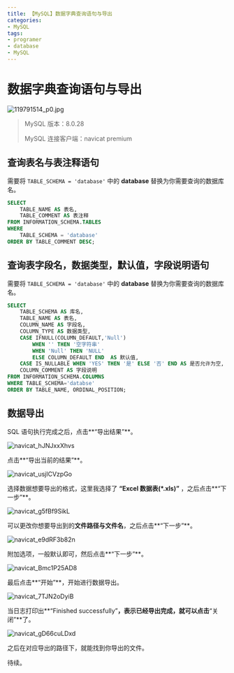 ```yaml
---
title: 【MySQL】数据字典查询语句与导出
categories:
- MySQL
tags:
- programer
- database
- MySQL
---
```


# 数据字典查询语句与导出

![119791514_p0.jpg](https://byyw-oss1.oss-cn-hangzhou.aliyuncs.com/img/2024/06/21-1334aa18898f397e6a815b9c29b339c6-119791514_p0.jpg.webp)

> MySQL 版本：8.0.28
>
> MySQL 连接客户端：navicat premium

## 查询表名与表注释语句

需要将 `TABLE_SCHEMA = 'database'` 中的 **database** 替换为你需要查询的数据库名。

```sql
SELECT
	TABLE_NAME AS 表名,
	TABLE_COMMENT AS 表注释 
FROM INFORMATION_SCHEMA.TABLES
WHERE
	TABLE_SCHEMA = 'database' 
ORDER BY TABLE_COMMENT DESC;
```

## 查询表字段名，数据类型，默认值，字段说明语句

需要将 `TABLE_SCHEMA = 'database'` 中的 **database** 替换为你需要查询的数据库名。

```sql
SELECT
	TABLE_SCHEMA AS 库名,
	TABLE_NAME AS 表名,
	COLUMN_NAME AS 字段名,
	COLUMN_TYPE AS 数据类型,
	CASE IFNULL(COLUMN_DEFAULT,'Null') 
		WHEN '' THEN '空字符串' 
		WHEN 'Null' THEN 'NULL' 
		ELSE COLUMN_DEFAULT END  AS 默认值,
	CASE IS_NULLABLE WHEN 'YES' THEN '是' ELSE '否' END AS 是否允许为空,
	COLUMN_COMMENT AS 字段说明
FROM INFORMATION_SCHEMA.COLUMNS
WHERE TABLE_SCHEMA='databse' 
ORDER BY TABLE_NAME, ORDINAL_POSITION;
```

## 数据导出

SQL 语句执行完成之后，点击**“导出结果”**。

![navicat_hJNJxxXhvs](https://byyw-oss1.oss-cn-hangzhou.aliyuncs.com/img/2024/06/21-0dafa3a8eeb21dec0ded6e27d1a7df95-navicat_hJNJxxXhvs.webp)

点击**“导出当前的结果”**。

![navicat_usjICVzpGo](https://byyw-oss1.oss-cn-hangzhou.aliyuncs.com/img/2024/06/21-ebb49ac3ee2f5179235d613c03d07a14-navicat_usjICVzpGo.webp)

选择数据想要导出的格式，这里我选择了 **“Excel 数据表(*.xls)”** ，之后点击**“下一步”**。

![navicat_g5fBf9SikL](https://byyw-oss1.oss-cn-hangzhou.aliyuncs.com/img/2024/06/21-e784298908dcbae7ee700467561974d8-navicat_g5fBf9SikL.webp)

可以更改你想要导出到的**文件路径与文件名**，之后点击**“下一步”**。

![navicat_e9dRF3b82n](https://byyw-oss1.oss-cn-hangzhou.aliyuncs.com/img/2024/06/21-84864cf970d09bb1f9bfb52d570d3ca6-navicat_e9dRF3b82n.webp)

附加选项，一般默认即可，然后点击**“下一步”**。

![navicat_Bmc1P25AD8](https://byyw-oss1.oss-cn-hangzhou.aliyuncs.com/img/2024/06/21-241eedf3a9e4c8754936151f2a76b9a0-navicat_Bmc1P25AD8.webp)

最后点击**“开始”**，开始进行数据导出。

![navicat_7TJN2oDyiB](https://byyw-oss1.oss-cn-hangzhou.aliyuncs.com/img/2024/06/21-cef1b3fe7b87dcb35432a8303e6f07c0-navicat_7TJN2oDyiB.webp)

当日志打印出**“Finished successfully”**，表示已经导出完成，就可以点击**“关闭”**了。

![navicat_gD66cuLDxd](https://byyw-oss1.oss-cn-hangzhou.aliyuncs.com/img/2024/06/21-346e4205f87995c5f715f001c9e4d026-navicat_gD66cuLDxd.webp)

之后在对应导出的路径下，就能找到你导出的文件。

待续。